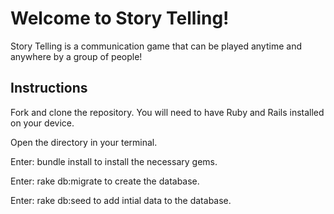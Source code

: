 # Welcome to Story Telling!

Story Telling is a communication game that can be played anytime and anywhere by a group of people!

## Instructions

Fork and clone the repository. You will need to have Ruby and Rails installed on your device.

Open the directory in your terminal.

Enter: bundle install to install the necessary gems.

Enter: rake db:migrate to create the database.

Enter: rake db:seed to add intial data to the database.


## 

